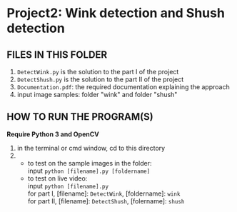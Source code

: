 
# Project2: Wink detection and Shush detection

## FILES IN THIS FOLDER
1. `DetectWink.py` is the solution to the part I of the project
2. `DetectShush.py` is the solution to the part II of the project
3. `Documentation.pdf`: the required documentation explaining the approach
4. input image samples: folder "wink" and folder "shush"



## HOW TO RUN THE PROGRAM(S)

**Require Python 3 and OpenCV**

1. in the terminal or cmd window, cd to this directory
2. - to test on the sample images in the folder:     
      input `python [filename].py [foldername]`  
   - to test on live video:  
      input `python [filename].py`  
for part I, [filename]: `DetectWink`, [foldername]: `wink`  
for part II, [filename]: `DetectShush`, [folername]: `shush`

